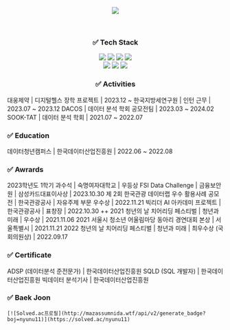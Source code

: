 <div align="center">
  <header>
    <img src="https://capsule-render.vercel.app/api?type=waving&color=6A5ACD&height=300&section=header&text=Park%20Yeonwoo&fontSize=70&fontColor=ffffff"/>
  </header>
  
  <h3>✅ Tech Stack</h3>
    <img src="https://img.shields.io/badge/Python-3766AB?style=flat-square&logo=Python&logoColor=white"/></a>
    <img src="https://img.shields.io/badge/R-276DC3?style=flat-square&logo=R&logoColor=white"/></a>
    <img src="https://img.shields.io/badge/MySQL-4479A1?style=flat-square&logo=MySQL&logoColor=white"/></a> 
    <img src="https://img.shields.io/badge/PyCharm-000000?style=flat-square&logo=PyCharm&logoColor=white"/></a> <br>
    <img src="https://img.shields.io/badge/Jupyter-F37626?style=flat-square&logo=Jupyter&logoColor=white"/></a>
    <img src="https://img.shields.io/badge/Google Colab-F9AB00?style=flat-square&logo=Google Colab&logoColor=white"/></a>
    <img src="https://img.shields.io/badge/Tableau-E97627?style=flat-square&logo=Tableau&logoColor=white"/></a>

  <h3>✅ Activities</h3>
  <div style="text-align: left;">
    대웅제약 | 디지털헬스 장학 프로젝트 | 2023.12 ~
    한국지방세연구원 | 인턴 근무 | 2023.07 ~ 2023.12
    DACOS | 데이터 분석 학회 공모전팀 | 2023.03 ~ 2024.02
    SOOK-TAT | 데이터 분석 학회 | 2021.07 ~ 2022.07

  <h3>✅ Education</h3>
  <div style="text-align: left;">
    데이터청년캠퍼스 | 한국데이터산업진흥원 | 2022.06 ~ 2022.08
    
  <h3>✅ Awrards</h3>
  <div style="text-align: left;">
    2023학년도 1학기 과수석 | 숙명여자대학교 | 우등상
    FSI Data Challenge | 금융보안원 | 삼성카드대표이사상 | 2023.10.30
    제 2회 한국관광 데이터랩 우수 활용사례 공모전 | 한국관광공사 | 자유주제 부문 우수상 | 2022.11.21
    빅리더 AI 아카데미 프로젝트 | 한국관광공사 | 표창장 | 2022.10.30
    ++ 
    2021 청년의 날 치어리딩 페스티벌 | 청년과 미래 | 우수상 | 2021.11.06
    2021 서울시 청소년 어울림마당 동아리 경연대회 본상 | 서울특별시 | 2021.11.21
    2022 청년의 날 치어리딩 페스티벌 | 청년과 미래 | 최우수상 (국회의원상) | 2022.09.17

  <h3>✅ Certificate</h3>
  <div style="text-align: left;">
    ADSP (데이터분석 준전문가) | 한국데이터산업진흥원
    SQLD (SQL 개발자) | 한국데이터산업진흥원
    빅데이터 분석기사 | 한국데이터산업진흥원

  <h3>✅ Baek Joon</h3>
    
    [![Solved.ac프로필](http://mazassumnida.wtf/api/v2/generate_badge?boj=nyunu11)](https://solved.ac/nyunu11)
